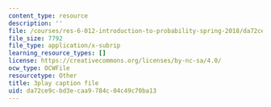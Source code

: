 ```yaml
---
content_type: resource
description: ''
file: /courses/res-6-012-introduction-to-probability-spring-2018/da72ce9cbd3ecaa9784c04c49c70ba13_sSWHT2kbkvc.srt
file_size: 7792
file_type: application/x-subrip
learning_resource_types: []
license: https://creativecommons.org/licenses/by-nc-sa/4.0/
ocw_type: OCWFile
resourcetype: Other
title: 3play caption file
uid: da72ce9c-bd3e-caa9-784c-04c49c70ba13
---
```

